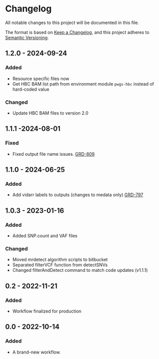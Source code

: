 # Changelog
All notable changes to this project will be documented in this file.

The format is based on [Keep a Changelog](https://keepachangelog.com/en/1.0.0/),
and this project adheres to [Semantic Versioning](https://semver.org/spec/v2.0.0.html).

## 1.2.0 - 2024-09-24
### Added
- Resource specific files now 
- Get HBC BAM list path from environment module `pwgs-hbc` instead of hard-coded value
### Changed
- Update HBC BAM files to version 2.0

## 1.1.1 -2024-08-01
### Fixed
- Fixed output file name issues. [GRD-809](https://jira.oicr.on.ca/browse/GRD-809)

## 1.1.0 - 2024-06-25
### Added
- Add vidarr labels to outputs (changes to medata only) [GRD-797](https://jira.oicr.on.ca/browse/GRD-797) 

## 1.0.3 - 2023-01-16
### Added
- Added SNP.count and VAF files
### Changed
- Moved mrdetect algorithm scripts to bitbucket
- Separated filterVCF function from detectSNVs
- Changed filterAndDetect command to match code updates (v1.1.1)

## 0.2 - 2022-11-21
### Added
- Workflow finalized for production

## 0.0 - 2022-10-14
### Added
- A brand-new workflow.
